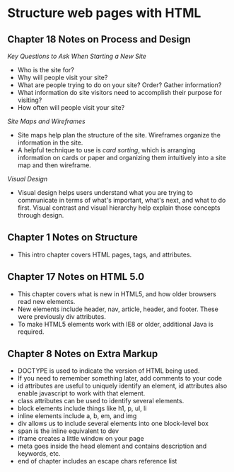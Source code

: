 # Structure web pages with HTML

## Chapter 18 Notes on Process and Design
_Key Questions to Ask When Starting a New Site_
* Who is the site for?
* Why will people visit your site? 
* What are people trying to do on your site? Order? Gather information?
* What information do site visitors need to accomplish their purpose for visiting?
* How often will people visit your site?

_Site Maps and Wireframes_
* Site maps help plan the structure of the site. Wireframes organize the information in the site.
* A helpful technique to use is *card sorting*, which is arranging information on cards or paper and organizing them intuitively into a site map and then wireframe.

_Visual Design_
* Visual design helps users understand what you are trying to communicate in terms of what's important, what's next, and what to do first. Visual contrast and visual hierarchy help explain those concepts through design.

## Chapter 1 Notes on Structure
* This intro chapter covers HTML pages, tags, and attributes.

## Chapter 17 Notes on HTML 5.0
* This chapter covers what is new in HTML5, and how older browsers read new elements. 
* New elements include header, nav, article, header, and footer. These were previously div attributes. 
* To make HTML5 elements work with IE8 or older, additional Java is required.

## Chapter 8 Notes on Extra Markup
* DOCTYPE is used to indicate the version of HTML being used. 
* If you need to remember something later, add comments to your code
* id attributes are useful to uniquely identify an element, id attributes also enable javascript to work with that element. 
* class attributes can be used to identify several elements.
* block elements include things like h1, p, ul, li
* inline elements include a, b, em, and img
* div allows us to include several elements into one block-level box
* span is the inline equivalent to dev
* iframe creates a little window on your page
* meta goes inside the head element and contains description and keywords, etc. 
* end of chapter includes an escape chars reference list
